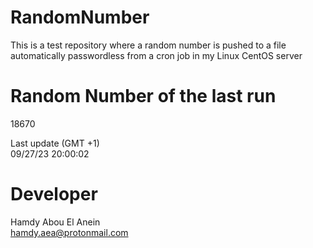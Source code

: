 # RandomNumber    
This is a test repository where a random number is pushed to a file automatically passwordless from a cron job in my Linux CentOS server    
# Random Number of the last run   
18670
      
Last update (GMT +1)    
09/27/23 20:00:02
# Developer    
Hamdy Abou El Anein   
hamdy.aea@protonmail.com
